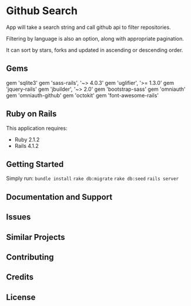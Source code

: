 Github Search
================

App will take a search string and call github api to filter repositories.

Filtering by language is also an option, along with appropriate pagination.

It can sort by stars, forks and updated in ascending or descending order.


Gems
-----------

gem 'sqlite3'
gem 'sass-rails', '~> 4.0.3'
gem 'uglifier', '>= 1.3.0'
gem 'jquery-rails'
gem 'jbuilder', '~> 2.0'
gem 'bootstrap-sass'
gem 'omniauth'
gem 'omniauth-github'
gem 'octokit'
gem 'font-awesome-rails'

Ruby on Rails
-------------

This application requires:

- Ruby 2.1.2
- Rails 4.1.2


Getting Started
---------------

Simply run:
``bundle install``
``rake db:migrate``
``rake db:seed``
``rails server``


Documentation and Support
-------------------------

Issues
-------------

Similar Projects
----------------

Contributing
------------

Credits
-------

License
-------
